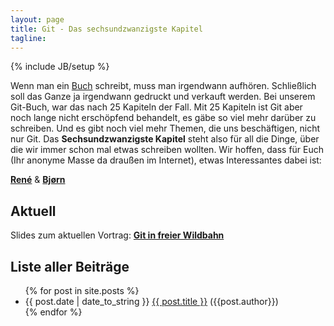 ```yaml
---
layout: page
title: Git - Das sechsundzwanzigste Kapitel
tagline:
---
```

{% include JB/setup %}

Wenn man ein [Buch](git-buch) schreibt, muss man irgendwann aufhören.
Schließlich soll das Ganze ja irgendwann gedruckt und verkauft werden.
Bei unserem Git-Buch, war das nach 25 Kapiteln der Fall.
Mit 25 Kapiteln ist Git aber noch lange nicht erschöpfend behandelt,
es gäbe so viel mehr darüber zu schreiben. Und es gibt noch viel
mehr Themen, die uns beschäftigen, nicht nur Git.
Das **Sechsundzwanzigste Kapitel** steht also für all die Dinge,
über die wir immer schon mal etwas schreiben wollten.
Wir hoffen, dass für Euch (Ihr anonyme Masse da draußen im Internet),
etwas Interessantes dabei ist:

**[René](/rene)**  & **[Bjørn](/bjoern)**

Aktuell
-------

Slides zum aktuellen Vortrag: [**Git in freier Wildbahn**](/slides/git-in-freier-wildbahn/)

Liste aller Beiträge
--------------------

<ul class="posts">
  {% for post in site.posts %}
    <li><span>{{ post.date | date_to_string }} </span><a href="{{ BASE_PATH }}{{ post.url }}">{{ post.title }}</a> ({{post.author}})</li>
  {% endfor %}
</ul>
